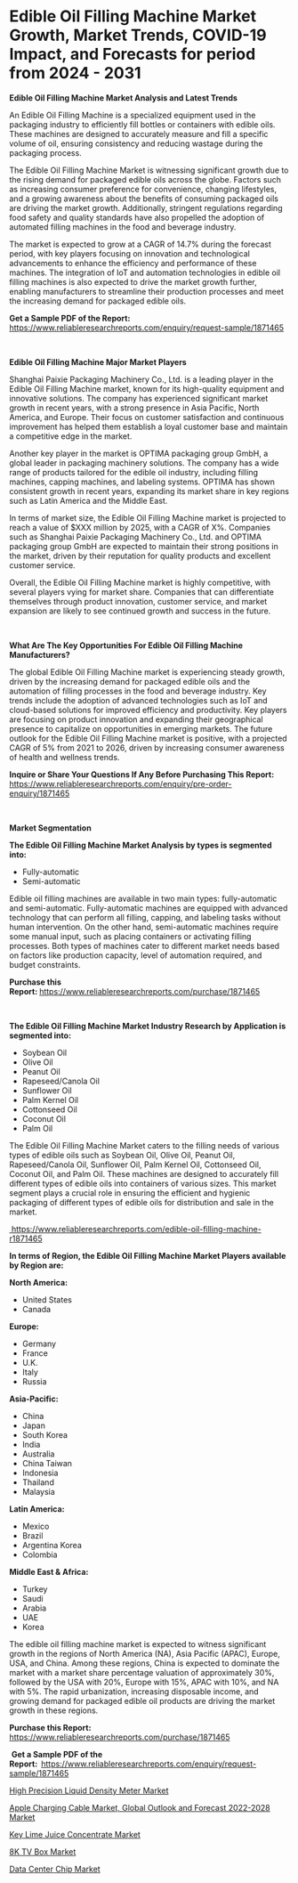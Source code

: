 <p><h1>Edible Oil Filling Machine Market Growth, Market Trends, COVID-19 Impact, and Forecasts for period from 2024 - 2031</h1></p><p><strong>Edible Oil Filling Machine Market Analysis and Latest Trends</strong></p>
<p><p>An Edible Oil Filling Machine is a specialized equipment used in the packaging industry to efficiently fill bottles or containers with edible oils. These machines are designed to accurately measure and fill a specific volume of oil, ensuring consistency and reducing wastage during the packaging process.</p><p>The Edible Oil Filling Machine Market is witnessing significant growth due to the rising demand for packaged edible oils across the globe. Factors such as increasing consumer preference for convenience, changing lifestyles, and a growing awareness about the benefits of consuming packaged oils are driving the market growth. Additionally, stringent regulations regarding food safety and quality standards have also propelled the adoption of automated filling machines in the food and beverage industry.</p><p>The market is expected to grow at a CAGR of 14.7% during the forecast period, with key players focusing on innovation and technological advancements to enhance the efficiency and performance of these machines. The integration of IoT and automation technologies in edible oil filling machines is also expected to drive the market growth further, enabling manufacturers to streamline their production processes and meet the increasing demand for packaged edible oils.</p></p>
<p><strong>Get a Sample PDF of the Report:&nbsp;</strong> <a href="https://www.reliableresearchreports.com/enquiry/request-sample/1871465">https://www.reliableresearchreports.com/enquiry/request-sample/1871465</a></p>
<p>&nbsp;</p>
<p><strong>Edible Oil Filling Machine Major Market Players</strong></p>
<p><p>Shanghai Paixie Packaging Machinery Co., Ltd. is a leading player in the Edible Oil Filling Machine market, known for its high-quality equipment and innovative solutions. The company has experienced significant market growth in recent years, with a strong presence in Asia Pacific, North America, and Europe. Their focus on customer satisfaction and continuous improvement has helped them establish a loyal customer base and maintain a competitive edge in the market.</p><p>Another key player in the market is OPTIMA packaging group GmbH, a global leader in packaging machinery solutions. The company has a wide range of products tailored for the edible oil industry, including filling machines, capping machines, and labeling systems. OPTIMA has shown consistent growth in recent years, expanding its market share in key regions such as Latin America and the Middle East.</p><p>In terms of market size, the Edible Oil Filling Machine market is projected to reach a value of $XXX million by 2025, with a CAGR of X%. Companies such as Shanghai Paixie Packaging Machinery Co., Ltd. and OPTIMA packaging group GmbH are expected to maintain their strong positions in the market, driven by their reputation for quality products and excellent customer service.</p><p>Overall, the Edible Oil Filling Machine market is highly competitive, with several players vying for market share. Companies that can differentiate themselves through product innovation, customer service, and market expansion are likely to see continued growth and success in the future.</p></p>
<p>&nbsp;</p>
<p><strong>What Are The Key Opportunities For Edible Oil Filling Machine Manufacturers?</strong></p>
<p><p>The global Edible Oil Filling Machine market is experiencing steady growth, driven by the increasing demand for packaged edible oils and the automation of filling processes in the food and beverage industry. Key trends include the adoption of advanced technologies such as IoT and cloud-based solutions for improved efficiency and productivity. Key players are focusing on product innovation and expanding their geographical presence to capitalize on opportunities in emerging markets. The future outlook for the Edible Oil Filling Machine market is positive, with a projected CAGR of 5% from 2021 to 2026, driven by increasing consumer awareness of health and wellness trends.</p></p>
<p><strong>Inquire or Share Your Questions If Any Before Purchasing This Report:</strong> <a href="https://www.reliableresearchreports.com/enquiry/pre-order-enquiry/1871465">https://www.reliableresearchreports.com/enquiry/pre-order-enquiry/1871465</a></p>
<p>&nbsp;</p>
<p><strong>Market Segmentation</strong></p>
<p><strong>The Edible Oil Filling Machine Market Analysis by types is segmented into:</strong></p>
<p><ul><li>Fully-automatic</li><li>Semi-automatic</li></ul></p>
<p><p>Edible oil filling machines are available in two main types: fully-automatic and semi-automatic. Fully-automatic machines are equipped with advanced technology that can perform all filling, capping, and labeling tasks without human intervention. On the other hand, semi-automatic machines require some manual input, such as placing containers or activating filling processes. Both types of machines cater to different market needs based on factors like production capacity, level of automation required, and budget constraints.</p></p>
<p><strong>Purchase this Report:&nbsp;</strong><a href="https://www.reliableresearchreports.com/purchase/1871465">https://www.reliableresearchreports.com/purchase/1871465</a></p>
<p>&nbsp;</p>
<p><strong>The Edible Oil Filling Machine Market Industry Research by Application is segmented into:</strong></p>
<p><ul><li>Soybean Oil</li><li>Olive Oil</li><li>Peanut Oil</li><li>Rapeseed/Canola Oil</li><li>Sunflower Oil</li><li>Palm Kernel Oil</li><li>Cottonseed Oil</li><li>Coconut Oil</li><li>Palm Oil</li></ul></p>
<p><p>The Edible Oil Filling Machine Market caters to the filling needs of various types of edible oils such as Soybean Oil, Olive Oil, Peanut Oil, Rapeseed/Canola Oil, Sunflower Oil, Palm Kernel Oil, Cottonseed Oil, Coconut Oil, and Palm Oil. These machines are designed to accurately fill different types of edible oils into containers of various sizes. This market segment plays a crucial role in ensuring the efficient and hygienic packaging of different types of edible oils for distribution and sale in the market.</p></p>
<p><a href="https://www.reliableresearchreports.com/edible-oil-filling-machine-r1871465">&nbsp;https://www.reliableresearchreports.com/edible-oil-filling-machine-r1871465</a></p>
<p><strong>In terms of Region, the Edible Oil Filling Machine Market Players available by Region are:</strong></p>
<p>
    <p> <strong> North America: </strong>
        <ul>
            <li>United States</li>
            <li>Canada</li>
        </ul>
        </p> 
    <p> <strong> Europe: </strong>
        <ul>
            <li>Germany</li>
            <li>France</li>
            <li>U.K.</li>
            <li>Italy</li>
            <li>Russia</li>
        </ul>
        </p> 
    <p> <strong> Asia-Pacific: </strong>
        <ul>
            <li>China</li>
            <li>Japan</li>
            <li>South Korea</li>
            <li>India</li>
            <li>Australia</li>
            <li>China Taiwan</li>
            <li>Indonesia</li>
            <li>Thailand</li>
            <li>Malaysia</li>
        </ul>
        </p> 
    <p> <strong> Latin America: </strong>
        <ul>
            <li>Mexico</li>
            <li>Brazil</li>
            <li>Argentina Korea</li>
            <li>Colombia</li>
        </ul>
        </p> 
    <p> <strong> Middle East & Africa: </strong>
        <ul>
            <li>Turkey</li>
            <li>Saudi</li>
            <li>Arabia</li>
            <li>UAE</li>
            <li>Korea</li>
        </ul>
    </p>
    </p>
<p><p>The edible oil filling machine market is expected to witness significant growth in the regions of North America (NA), Asia Pacific (APAC), Europe, USA, and China. Among these regions, China is expected to dominate the market with a market share percentage valuation of approximately 30%, followed by the USA with 20%, Europe with 15%, APAC with 10%, and NA with 5%. The rapid urbanization, increasing disposable income, and growing demand for packaged edible oil products are driving the market growth in these regions.</p></p>
<p><strong>Purchase this Report: </strong><a href="https://www.reliableresearchreports.com/purchase/1871465">https://www.reliableresearchreports.com/purchase/1871465</a></p>
<p>&nbsp;<strong>Get a Sample PDF of the Report:&nbsp;&nbsp;</strong><a href="https://www.reliableresearchreports.com/enquiry/request-sample/1871465">https://www.reliableresearchreports.com/enquiry/request-sample/1871465</a></p>
<p><strong></strong></p>
<p><p><a href="https://www.linkedin.com/pulse/global-high-precision-liquid-density-meter-market-size-trends-ha2te">High Precision Liquid Density Meter Market</a></p><p><a href="https://www.linkedin.com/pulse/deep-dive-apple-charging-cable-market-global-outlook-forecast-z7r8f">Apple Charging Cable Market, Global Outlook and Forecast 2022-2028 Market</a></p><p><a href="https://github.com/faisalayoob601/Market-Research-Report-List-1/blob/main/key-lime-juice-concentrate-market.md">Key Lime Juice Concentrate Market</a></p><p><a href="https://issuu.com/reportprime-2/docs/8k-tv-box-market-size-2030.pptx">8K TV Box Market</a></p><p><a href="https://issuu.com/reportprime-2/docs/data-center-chip-market-size-2030.pptx">Data Center Chip Market</a></p></p>